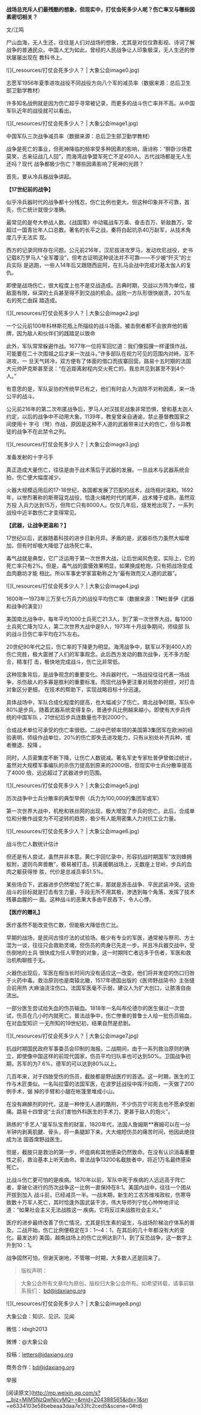 **战场总充斥人们最残酷的想象，但现实中，打仗会死多少人呢？伤亡率又与哪些因素密切相关？**  

  

文/江鸣

  

尸山血海，无人生还，往往是人们对战场的想象，尤其是对仅仅靠影视、诗词了解战争的普通民众。中国人尤为如此，曾经的人民战争让人印象极深，无人生还的惨状屡屡出现在
教科书上。

  

![](_resources/打仗会死多少人？ | 大象公会image0.jpg)

志愿军1956年夏季进攻战役不同战役方向八个军的减员率（数据来源：总后卫生部卫勤学教材）

  

许多知名战例就是因为伤亡超乎寻常被记录，而更多的战斗伤亡率并不高。从中国军队近年的战役就可以看出。

  

![](_resources/打仗会死多少人？ | 大象公会image1.jpg)

中国军队三次战争减员率（数据来源：总后卫生部卫勤学教材）  

  

战争是死亡的事业，但死神降临的频率受多种因素的影响，唐诗称：“醉卧沙场君莫笑，古来征战几人回”，而海湾战争盟军死亡不足400人。古代战场都是无人生还吗？现代
战争都极少伤亡？哪些因素影响了死神的光顾？

  

首先，要从冷兵器战争讲起。

  

**【17世纪前的战争】**

  

似乎冷兵器时代的战争都十分残忍，伤亡比例也更大。但这种印象并不可靠，首先，伤亡统计就很少准确。

  

最常见的是夸大参战人数。《战国策》中动辄战车万乘、奋击百万、斩敌数万，常超过一国青壮年人口总数。著名的长平之战，秦将白起坑杀40万赵军，从技术角度几乎无法实
现。

  

西方的记录同样存在问题。公元前216年，汉尼拔进攻罗马，发动坎尼战役，史书记载8万罗马人“全军覆没”，但考古证明这种说法并不可靠——不少被“歼灭”的士兵实际
是逃跑，一些人14年后又跟随西庇阿，在扎马会战中完成对基太伽人的复仇。

  

即使是战场伤亡，很大程度上也不是交战造成。古典时期，交战以方阵为单位，接敌面有限，纵深的士兵甚至得不到交战的机会。战败一方队形很快崩溃，20%左右的死亡由踩
踏造成。

  

![](_resources/打仗会死多少人？ | 大象公会image2.jpg)

一个公元前100年科林斯花瓶上所描绘的战斗场面，被击倒者都不会放弃他的盾牌，因为敌人和伙伴们的践踏足以致命

  

此外，军队常常躲避作战。1677年一位将军回忆道：我们像狐狸一样谨慎作战，可能要在二十次围城之后才来一次战斗。”许多部队在视力可见的范围内对峙，互不进攻，一
旦天气转冷，双方便有了体面的借口而拔寨回营。路易十五时期的法国大元帅萨克斯甚至说：“在近距离射程内交火死亡的，我总共见到甚至不到4个人。”

  

有意思的是，军队妥协的传统早已有之，他们有时会人为消除不对称因素，来一场公平的战斗。

  

公元前216年的第二次布匿战争后，罗马人对汉拔尼战象非常恐惧，曾和基太迦人约定，以后的战争中不动用大象。1139年，教皇曾亲自通谕，禁止基督教国家之间使用十
字弓（弩）作战，原因是这种不人道的武器带来过大的伤亡，但与异教徒的战争不在此禁令之列。

  

![](_resources/打仗会死多少人？ | 大象公会image3.jpg)

准备发射的十字弓手

  

真正造成大量伤亡，往往是由于战术落后于武器的发展。一旦战术与武器系统合拍，伤亡便大幅度减少。

  

火器大规模运用后的17-18世纪，各国都发展了匹配的战术，战场相对温和。1692年，以惨烈著称的斯蒂寇克战役，恰逢火绳枪时代的尾声，战术臻于成熟，虽然双方投
入兵力达到15万，但阵亡只有8000人。仅仅几年后，燧发枪出现了，一系列战役中近半数伤亡才变得常见。

  

**【武器，让战争更温和？】**

  

17世纪以后，武器随着科技的进步日新月异。矛盾的是，武器杀伤力虽然大幅增加，但有时却极大降低了战场死亡率。

  

毒气战就是典型，它广泛运用于第一次世界大战，让后世闻风色变。实际上，它的死亡率只有2%。但是，毒气战的震慑效果明显，如果换成枪炮，只有把战场变成血肉磨坊才能
相比。所以军事史学家富勒称之为“最有效而又人道的武器”。

  

![](_resources/打仗会死多少人？ | 大象公会image4.jpg)

1600年—1973年三万至七万兵力的战役平均伤亡率（数据来源：T**N**杜普伊《武器和战争的演变》）

  

美国南北战争中，每年平均1000士兵死亡21.3人，到了第一次世界大战，每1000士兵死亡降为12人，第二次世界大战中是9人，1973年十月战争期间，师级部
队的战斗日伤亡率平均在2%左右。

  

20世纪90年代之后，伤亡率的下降更为明显。海湾战争中，联军以不到400人的伤亡完胜，极大震撼了人们的军事观念。此后西方发动的数次战争，无不多方配合，精准打
击，极快地完成战斗，伤亡比非常低。

  

这种现象背后，是战争观念的重要变化。冷兵器时代，一场战役往往代表一场战争，杀伤敌人的多寡是胜利的重要标准。而现代战争更注重对局势的把控，对打击对象区分更细，
在技术的帮助下，实现战略目标十分迅速。

  

具体战场中，军队合成化程度的提高，也大幅减少了伤亡。南北战争时期，军队中80%是步兵，随着武器系统变得复杂，普通步兵比例越来越小。即使有大步兵传统的中国军队
，21世纪后步兵连数量也不到2000个。

  

合成战术单位可承受的伤亡率很低。二战中巴顿率领的美国第3集团军在欧洲的经验表明，师级作战单位，20%的伤亡即失去进攻能力，只有从别处补齐兵种，或者撤退、投降
。

  

同时，人员密集度不断下降，让伤亡人数锐减。著名军史专家杜普伊曾做过统计，虽然对大规模军事编队的杀伤力提高到原来的2000倍，但现实中士兵分散率提高了4000
倍，远远超过了武器进步的范围。

  

![](_resources/打仗会死多少人？ | 大象公会image5.jpg)

历次战争中士兵分散率的典型举例（兵力为100,000的集团军或军）

  

第一次世界大战中，机枪和铁丝网的出现，极大增加了步兵的伤亡。此后，合成单位和分散作战变为不可逆转的趋势，极少有人能用密集人力对抗工业力量。

  

![](_resources/打仗会死多少人？ | 大象公会image6.jpg)

战斗伤亡人数统计估计

  

但还是有人尝试，虽然并非本意。黄仁宇回忆录中，形容抗战时期国军“攻则蜂拥蚁附，退则鸟奔兽散”，极易被打击。抗美援朝战场上，无数座上甘岭，步兵的血肉之躯获得惨
胜，代价是总减员率51.5%。  

  

某些场合下，武器进步仍然增加了死亡率，那就是游击战争、平民武装冲突。这些战斗的目标就是打击有生力量，手段无所不用其极，渗透到每个角落，发挥了技术残暴血腥的一
面。这种战斗的恶果大多由平民吞下，令人心悸。

  

**【医疗的赠礼】**

  

医疗虽然不能改变伤亡数，但能极大降低伤亡比。

  

早期的战场，是民间古怪疗法的试验场。极少有专业的军医，通常被与祭司、方士混为一谈，往往只会救助灵魂，但伤员的肉身已先走一步。并且冷兵器交战中，受伤倒地的士兵
很快成为任人宰割的对象，这一时期阵亡者远多于伤者，军医和救治机构聊胜于无。

  

火器伤出现后，军医在相当长时间内没有适应这一改变。他们将并发症的伤口归咎于火药中毒。救治原则也是南辕北辙，1517年德国出版的《医师野战简书》主张缝合前用热
大麻油浇注伤口。法国军医毫不示弱，建议人为扩大创口，让脓液自由流出。

  

一部分医生尝试给失血的伤员输血。1818年一名叫布伦德尔的医生做过一次尝试，伤员在几小时内就死亡。普法战争中，伤亡惨重的普鲁士人给一批伤员输血，在对血型知识
一无所知的19世纪初，结果自然是悲剧。

  

![](_resources/打仗会死多少人？ | 大象公会image7.jpg)

抗战时期国民政府军事委员会印制的海报。二战期间，由于一系列救治原则的确立，即使像中国这样的前现代国家，伤员平均归队率也可达到50%。卫国战争初期，苏军的为7
6%，德军的可以达到80%以上。

  

几百年来，对于四肢受伤的伤员，截肢都是野战医疗的首选。这一时期，医生的工作与木匠类似。一名叫拉雷的法国军医，在波罗廷战役中挥汗如雨，一天做了200例手术，锯
掉的手臂和小腿在帐篷里堆成小山。

  

在没有麻醉剂的时代，这是一种惨无人道的酷刑，不少伤员宁可死去也不愿承受剧痛。路易十四曾说“士兵们害怕外科医生的手术刀，更甚于敌人的炮火”。

  

熟练的“手艺人”是军队宝贵的财富，1820年代，法国人詹姆斯**赛姆可以在一分半钟内剥离肌腱、骨头，将一条腿卸下来，大大缩短伤员的痛苦时间，他因此绝技成为法
国首席野战医生。

  

但是，截肢只是救治的第一步，坏疽病和其他感染仍然致命。在没有认识消毒重要性之前，救治基本上听天由命。普法战争13200名截肢者中，将近1万名最终感染死亡。

  

比战斗伤亡更可怕的是疾病。1870年以前，军队中死于疾病的人远远高于阵亡者，拿破仑进行的历次战争这一比例一直保持在8:1。美国内战中，往往一个团从开拔到加入
战斗前，已经减员一半。一战末期，新生的工农苏维埃政权，伤寒导致数十万军人死亡，其时恰逢外国武装干涉，伟大导师列宁忧心忡忡地评论道：“如果社会主义无法战胜这一
疾病，它将反过来战胜社会主义。”

  

医疗的进步最终改善了伤亡情况，尤其是抗生素的诞生，与战场阶梯治疗体系的普及。二战开始，伤亡比例便稳定在3：1～4：1，在其后的几十年都没有大的变化。最发达的
美国，越南战场上的伤亡比例达到7:1，到了反恐战争，这一数字上升到10：1。

  

战争固然可怕，但谢天谢地，不管哪一时期，大多数人还是回来了。

  

> 版权声明：  

> 大象公会所有文章均为原创，版权归大象公会所有。如希望转载，请事前联系我们： bd@idaxiang.org

![](_resources/打仗会死多少人？ | 大象公会image8.png)

大象公会：知识、见识、见闻

微信：idxgh2013

微博：@大象公会

投稿：letters@idaxiang.org

商务合作：bd@idaxiang.org

举报

[阅读原文](http://mp.weixin.qq.com/s?__biz=MjM5NzQwNjcyMQ==&mid=204388565&idx=1&sn
=e6334103e58bebeaa3daa7e33fc2ced5&scene=0#rd)

